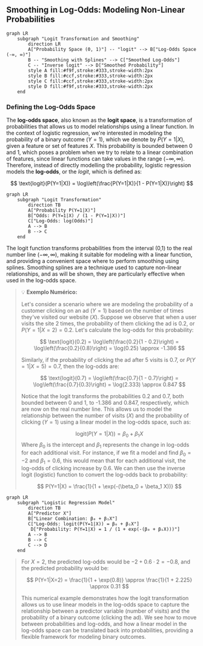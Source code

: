 ## Smoothing in Log-Odds: Modeling Non-Linear Probabilities

```mermaid
graph LR
    subgraph "Logit Transformation and Smoothing"
        direction LR
        A["Probability Space (0, 1)"] -- "logit" --> B["Log-Odds Space (-∞, ∞)"]
        B -- "Smoothing with Splines" --> C["Smoothed Log-Odds"]
        C -- "Inverse logit" --> D["Smoothed Probability"]
        style A fill:#f9f,stroke:#333,stroke-width:2px
        style B fill:#ccf,stroke:#333,stroke-width:2px
        style C fill:#ccf,stroke:#333,stroke-width:2px
        style D fill:#f9f,stroke:#333,stroke-width:2px
    end
```

### Defining the Log-Odds Space

The **log-odds space**, also known as the **logit space**, is a transformation of probabilities that allows us to model relationships using a linear function. In the context of logistic regression, we're interested in modeling the probability of a binary outcome ($Y=1$), which we denote by $P(Y=1|X)$, given a feature or set of features $X$. This probability is bounded between 0 and 1, which poses a problem when we try to relate to a linear combination of features, since linear functions can take values in the range $(-\infty, \infty)$. Therefore, instead of directly modelling the probability, logistic regression models the **log-odds**, or the *logit*, which is defined as:

$$
\text{logit}(P(Y=1|X)) = \log\left(\frac{P(Y=1|X)}{1 - P(Y=1|X)}\right)
$$
```mermaid
graph LR
    subgraph "Logit Transformation"
        direction TB
        A["Probability P(Y=1|X)"]
        B["Odds: P(Y=1|X) / (1 - P(Y=1|X))"]
        C["Log-Odds: log(Odds)"]
        A --> B
        B --> C
    end
```

The logit function transforms probabilities from the interval (0,1) to the real number line $(-\infty, \infty)$, making it suitable for modeling with a linear function, and providing a convenient space where to perform smoothing using splines. Smoothing splines are a technique used to capture non-linear relationships, and as will be shown, they are particularly effective when used in the log-odds space.

> 💡 **Exemplo Numérico:**
>
> Let's consider a scenario where we are modeling the probability of a customer clicking on an ad ($Y=1$) based on the number of times they've visited our website ($X$). Suppose we observe that when a user visits the site 2 times, the probability of them clicking the ad is 0.2, or $P(Y=1|X=2) = 0.2$.  Let's calculate the log-odds for this probability:
>
> $$
> \text{logit}(0.2) = \log\left(\frac{0.2}{1 - 0.2}\right) = \log\left(\frac{0.2}{0.8}\right) = \log(0.25) \approx -1.386
> $$
>
> Similarly, if the probability of clicking the ad after 5 visits is 0.7, or $P(Y=1|X=5) = 0.7$, then the log-odds are:
>
> $$
> \text{logit}(0.7) = \log\left(\frac{0.7}{1 - 0.7}\right) = \log\left(\frac{0.7}{0.3}\right) = \log(2.333) \approx 0.847
> $$
>
> Notice that the logit transforms the probabilities 0.2 and 0.7, both bounded between 0 and 1, to -1.386 and 0.847, respectively, which are now on the real number line. This allows us to model the relationship between the number of visits ($X$) and the probability of clicking ($Y=1$) using a linear model in the log-odds space, such as:
>
> $$
> \text{logit}(P(Y=1|X)) = \beta_0 + \beta_1 X
> $$
> Where $\beta_0$ is the intercept and $\beta_1$ represents the change in log-odds for each additional visit. For instance, if we fit a model and find $\beta_0 = -2$ and $\beta_1=0.6$, this would mean that for each additional visit, the log-odds of clicking increase by 0.6. We can then use the inverse logit (logistic) function to convert the log-odds back to probability:
>
> $$
> P(Y=1|X) = \frac{1}{1 + \exp(-(\beta_0 + \beta_1 X))}
> $$

```mermaid
graph LR
    subgraph "Logistic Regression Model"
        direction TB
        A["Predictor X"]
        B["Linear Combination: β₀ + β₁X"]
        C["Log-Odds: logit(P(Y=1|X)) = β₀ + β₁X"]
         D["Probability: P(Y=1|X) = 1 / (1 + exp(-(β₀ + β₁X)))"]
        A --> B
        B --> C
        C --> D
    end
```

> For $X=2$, the predicted log-odds would be $-2 + 0.6 \cdot 2 = -0.8$, and the predicted probability would be:
>
> $$
> P(Y=1|X=2) = \frac{1}{1 + \exp(0.8)} \approx \frac{1}{1 + 2.225} \approx 0.31
> $$
>
> This numerical example demonstrates how the logit transformation allows us to use linear models in the log-odds space to capture the relationship between a predictor variable (number of visits) and the probability of a binary outcome (clicking the ad). We see how to move between probabilities and log-odds, and how a linear model in the log-odds space can be translated back into probabilities, providing a flexible framework for modeling binary outcomes.

[^5.6]: "The smoothing spline problem (5.9) in Section 5.4 is posed in a regression setting. It is typically straightforward to transfer this technology to other domains. Here we consider logistic regression with a single quantitative input X. The model is log Pr(Y = 1|X = x) / Pr(Y = 0|X = x) = f(x)," *(Trecho de <Basis Expansions and Regularization>)*
